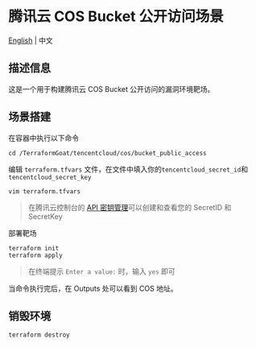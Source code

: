 # 腾讯云 COS Bucket 公开访问场景

[English](./README.md) | 中文

## 描述信息

这是一个用于构建腾讯云 COS Bucket 公开访问的漏洞环境靶场。

## 场景搭建

在容器中执行以下命令

```shell
cd /TerraformGoat/tencentcloud/cos/bucket_public_access
```

编辑 `terraform.tfvars` 文件，在文件中填入你的`tencentcloud_secret_id`和`tencentcloud_secret_key`

```shell
vim terraform.tfvars
```

> 在腾讯云控制台的 [API 密钥管理](https://console.cloud.tencent.com/cam/capi)可以创建和查看您的 SecretID 和 SecretKey

部署靶场

```shell
terraform init
terraform apply
```

> 在终端提示 `Enter a value:` 时，输入 `yes` 即可

当命令执行完后，在 Outputs 处可以看到 COS 地址。

## 销毁环境

```shell
terraform destroy
```
